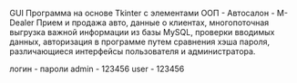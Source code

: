 GUI Программа на основе Tkinter с элементами ООП - Автосалон - M-Dealer
Прием и продажа авто, данные о клиентах,  многопоточная выгрузка важной информации из базы MySQL, проверки вводимых данных,
 авторизация в программе путем сравнения хэша пароля, различающиеся интерфейсы пользователя и администратора.

логин - пароли 
admin - 123456
user - 123456
